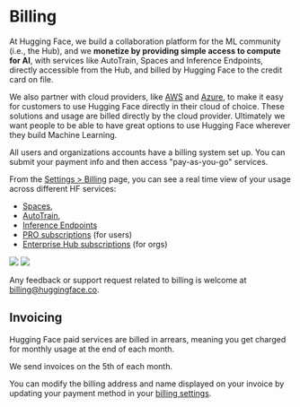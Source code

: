 # Billing

At Hugging Face, we build a collaboration platform for the ML community (i.e., the Hub), and we **monetize by providing simple access to compute for AI**, with services like AutoTrain, Spaces and Inference Endpoints, directly accessible from the Hub, and billed by Hugging Face to the credit card on file.

We also partner with cloud providers, like [AWS](https://huggingface.co/blog/aws-partnership) and [Azure](https://huggingface.co/blog/hugging-face-endpoints-on-azure), to make it easy for customers to use Hugging Face directly in their cloud of choice. These solutions and usage are billed directly by the cloud provider. Ultimately we want people to be able to have great options to use Hugging Face wherever they build Machine Learning.

All users and organizations accounts have a billing system set up. You can submit your payment info and then access "pay-as-you-go" services.

From the [Settings > Billing](https://huggingface.co/settings/billing) page, you can see a real time view of your usage across different HF services:

- [Spaces](./spaces),
- [AutoTrain](https://huggingface.co/docs/autotrain/index),
- [Inference Endpoints](https://huggingface.co/docs/inference-endpoints/index)
- [PRO subscriptions](https://huggingface.co/pricing) (for users)
- [Enterprise Hub subscriptions](https://huggingface.co/enterprise) (for orgs)

<div class="flex justify-center">
<img class="block dark:hidden" src="https://huggingface.co/datasets/huggingface/documentation-images/resolve/main/hub/billing.png"/>
<img class="hidden dark:block" src="https://huggingface.co/datasets/huggingface/documentation-images/resolve/main/hub/billing-dark.png"/>
</div>

Any feedback or support request related to billing is welcome at billing@huggingface.co.

## Invoicing

Hugging Face paid services are billed in arrears, meaning you get charged for monthly usage at the end of each month.

We send invoices on the 5th of each month.

You can modify the billing address and name displayed on your invoice by updating your payment method in your [billing settings](https://huggingface.co/settings/billing).
